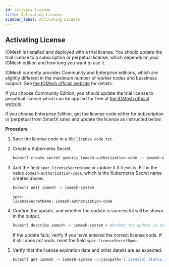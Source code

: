 ```yaml
---
id: activate-license
title: Activating License
sidebar_label: Activating License
---
```


## Activating License

IOMesh is installed and deployed with a trial license. You should update the trial license to a subscription or perpetual license, which depends on your IOMesh edition and how long you want to use it.

IOMesh currently provides Community and Enterprise editions, which are slightly different in the maximum number of worker nodes and bussiness support. See [the IOMesh official website](https://www.iomesh.com/spec) for details.  

If you choose Community Edition, you should update the trial license to perpetual license which can be applied for free at [the IOMesh official website](https://www.iomesh.com/license).

If you choose Enterprise Edition, get the license code either for subscription or perpetual from SmartX sales and update the license as instructed below.

**Procedure**

1. Save the license code in a file `license.code.txt`.

2. Create a Kubernetes Secret.

    ```bash
    kubectl create secret generic iomesh-authorization-code -n iomesh-system --from-file=authorizationCode=./license-code.txt
    ```
3. Add the field `spec.licenseSecretName` or update it if it exists. Fill in the value `iomesh-authorization-code`, which is the Kubernetes Secret name created above.

    ```bash
    kubectl edit iomesh -n iomesh-system
    ```

    ```output
    spec:
    licenseSecretName: iomesh-authorization-code
    ```

4. Confirm the update, and whether the update is successful will be shown in the output. 

    ```bash
    kubectl describe iomesh -n iomesh-system # Whether the update is successful will be displayed in the events.
    ```
    If the update fails, verify if you have entered the correct license code. If it still does not work, reset the field `spec.licenseSecretName`.

5. Verify that the license expiration date and other details are as expected.

    ```bash
    kubectl get iomesh -n iomesh-system -o=jsonpath='{.items[0].status.license}'
    ```


